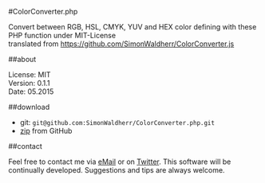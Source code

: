 #ColorConverter.php

Convert between RGB, HSL, CMYK, YUV and HEX color defining with these PHP function under MIT-License  
translated from https://github.com/SimonWaldherr/ColorConverter.js

##about

License:   MIT  
Version: 0.1.1  
Date:  05.2015  

##download

* git: ```git@github.com:SimonWaldherr/ColorConverter.php.git```
* [zip](https://github.com/SimonWaldherr/ColorConverter.php/archive/master.zip) from GitHub

##contact

Feel free to contact me via [eMail](mailto:contact@simonwaldherr.de) or on [Twitter](http://twitter.com/simonwaldherr). This software will be continually developed. Suggestions and tips are always welcome.
